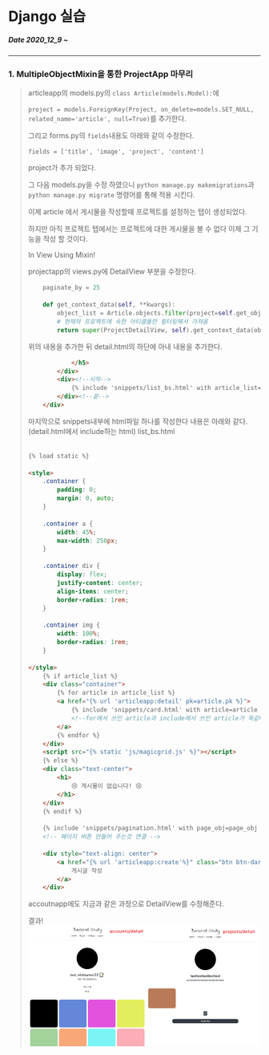 # Django 실습
##### Date 2020_12_9 ~ 
---
### 1. MultipleObjectMixin을 통한 ProjectApp 마무리
> articleapp의 models.py의 ```class Article(models.Model):```에 
> 
> ```project = models.ForeignKey(Project, on_delete=models.SET_NULL, related_name='article', null=True)```를 추가한다.
> 
> 그리고 forms.py의 ```fields```내용도 아래와 같이 수정한다.
> ```
> fields = ['title', 'image', 'project', 'content']
> ```
> project가 추가 되었다.
> 
> 그 다음 models.py을 수정 하였으니 ```python manage.py makemigrations```과 ```python manage.py migrate``` 명령어를 통해 적용 시킨다.
> 
> 이제 article 에서 게시물을 작성할때 프로젝트를 설정하는 탭이 생성되었다.
> 
> 하지만 아직 프로젝트 텝에서는 프로젝트에 대한 게시물을 볼 수 없다 이제 그 기능을 작성 할 것이다.
> 
> In View Using Mixin!
> 
> projectapp의 views.py에 DetailView 부분을 수정한다.
> ```Python
>     paginate_by = 25
> 
>     def get_context_data(self, **kwargs):
>         object_list = Article.objects.filter(project=self.get_object())
>         # 현재의 프로젝트에 속한 아티클들만 필터링해서 가져옴
>         return super(ProjectDetailView, self).get_context_data(object_list=object_list, **kwargs)
> ```
> 위의 내용을 추가한 뒤 detail.html의 하단에 아내 내용을 추가한다.
> ```html
>             </h5>
>         </div>
>         <div><!--시작-->
>             {% include 'snippets/list_bs.html' with article_list=object_list %}
>         </div><!--끝-->
>     </div>
> ```
> 마지막으로 snippets내부에 html파일 하나를 작성한다 내용은 아래와 같다.(detail.html에서 include하는 html)
> list_bs.html 
> ```html
> 
> {% load static %}
> 
> <style>
>     .container {
>         padding: 0;
>         margin: 0, auto;
>     }
>     
>     .container a {
>         width: 45%;
>         max-width: 250px;
>     }
> 
>     .container div {
>         display: flex;
>         justify-content: center;
>         align-items: center;
>         border-radius: 1rem;
>     }
>     
>     .container img {
>         width: 100%;
>         border-radius: 1rem;
>     }
> 
> </style>
>     {% if article_list %}
>     <div class="container">
>         {% for article in article_list %}
>         <a href="{% url 'articleapp:detail' pk=article.pk %}">
>             {% include 'snippets/card.html' with article=article %}
>             <!--for에서 쓰인 article과 include에서 쓰인 article가 똑같다.-->
>         </a>
>         {% endfor %}
>     </div>
>     <script src="{% static 'js/magicgrid.js' %}"></script>
>     {% else %}
>     <div class="text-center">
>         <h1>
>             😢 게시물이 없습니다! 😢
>         </h1>
>     </div>
>     {% endif %}
> 
>     {% include 'snippets/pagination.html' with page_obj=page_obj %}
>     <!-- 페이지 버튼 만들어 주는것 연결 -->
> 
>     <div style="text-align: center">
>         <a href="{% url 'articleapp:create'%}" class="btn btn-dark rounded-pill col-3 mt-3 mb-3">
>             게시글 작성
>         </a>
>     </div>
> ```
> accoutnapp에도 지금과 같은 과정으로 DetailView를 수정해준다.
>
> 결과!
![account_project](./image/Django21/Django_21_1.png)
